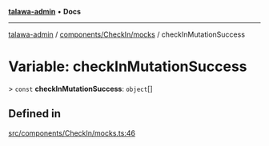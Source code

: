 [**talawa-admin**](../../../../README.md) • **Docs**

***

[talawa-admin](../../../../modules.md) / [components/CheckIn/mocks](../README.md) / checkInMutationSuccess

# Variable: checkInMutationSuccess

\> `const` **checkInMutationSuccess**: `object`[]

## Defined in

[src/components/CheckIn/mocks.ts:46](https://github.com/PalisadoesFoundation/talawa-admin/blob/d16b95ee179900e8e32a2296f14e948e6caea05b/src/components/CheckIn/mocks.ts#L46)

